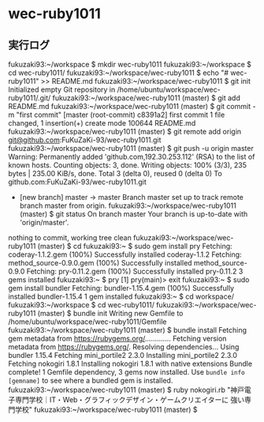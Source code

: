 # wec-ruby1011
## 実行ログ
fukuzaki93:~/workspace $ mkdir wec-ruby1011
fukuzaki93:~/workspace $ cd wec-ruby1011/
fukuzaki93:~/workspace/wec-ruby1011 $ echo "# wec-ruby1011" >> README.md
fukuzaki93:~/workspace/wec-ruby1011 $ git init
Initialized empty Git repository in /home/ubuntu/workspace/wec-ruby1011/.git/
fukuzaki93:~/workspace/wec-ruby1011 (master) $ git add README.md
fukuzaki93:~/workspace/wec-ruby1011 (master) $ git commit -m "first commit"
[master (root-commit) c8391a2] first commit
 1 file changed, 1 insertion(+)
 create mode 100644 README.md
fukuzaki93:~/workspace/wec-ruby1011 (master) $ git remote add origin git@github.com:FuKuZaKi-93/wec-ruby1011.git
fukuzaki93:~/workspace/wec-ruby1011 (master) $ git push -u origin master
Warning: Permanently added 'github.com,192.30.253.112' (RSA) to the list of known hosts.
Counting objects: 3, done.
Writing objects: 100% (3/3), 235 bytes | 235.00 KiB/s, done.
Total 3 (delta 0), reused 0 (delta 0)
To github.com:FuKuZaKi-93/wec-ruby1011.git
 * [new branch]      master -> master
Branch master set up to track remote branch master from origin.
fukuzaki93:~/workspace/wec-ruby1011 (master) $ git status
On branch master
Your branch is up-to-date with 'origin/master'.

nothing to commit, working tree clean
fukuzaki93:~/workspace/wec-ruby1011 (master) $ cd
fukuzaki93:~ $ sudo gem install pry
Fetching: coderay-1.1.2.gem (100%)
Successfully installed coderay-1.1.2
Fetching: method_source-0.9.0.gem (100%)
Successfully installed method_source-0.9.0
Fetching: pry-0.11.2.gem (100%)
Successfully installed pry-0.11.2
3 gems installed
fukuzaki93:~ $ pry
[1] pry(main)> exit
fukuzaki93:~ $ sudo gem install bundler
Fetching: bundler-1.15.4.gem (100%)
Successfully installed bundler-1.15.4
1 gem installed
fukuzaki93:~ $ cd workspace/
fukuzaki93:~/workspace $ cd wec-ruby1011/
fukuzaki93:~/workspace/wec-ruby1011 (master) $ bundle init
Writing new Gemfile to /home/ubuntu/workspace/wec-ruby1011/Gemfile
fukuzaki93:~/workspace/wec-ruby1011 (master) $ bundle install
Fetching gem metadata from https://rubygems.org/.............
Fetching version metadata from https://rubygems.org/.
Resolving dependencies...
Using bundler 1.15.4
Fetching mini_portile2 2.3.0
Installing mini_portile2 2.3.0
Fetching nokogiri 1.8.1
Installing nokogiri 1.8.1 with native extensions
Bundle complete! 1 Gemfile dependency, 3 gems now installed.
Use `bundle info [gemname]` to see where a bundled gem is installed.
fukuzaki93:~/workspace/wec-ruby1011 (master) $ ruby nokogiri.rb 
"神戸電子専門学校｜IT・Web・グラフィックデザイン・ゲームクリエイターに 強い専門学校"
fukuzaki93:~/workspace/wec-ruby1011 (master) $ 